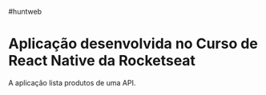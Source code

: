 #huntweb

<h1> Aplicação desenvolvida no Curso de React Native da Rocketseat</h1>
A aplicação lista produtos de uma API.
